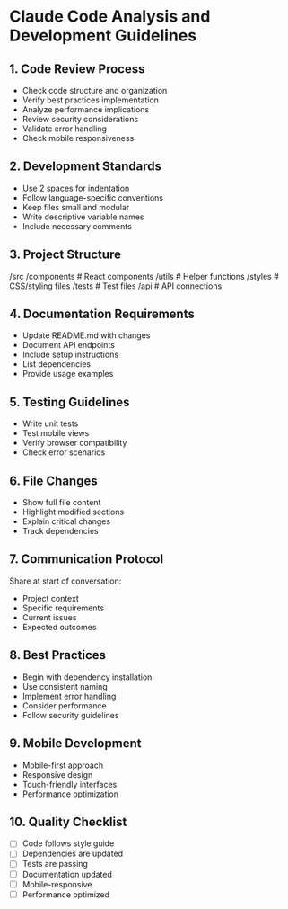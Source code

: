 # Claude Code Analysis and Development Guidelines

## 1. Code Review Process
- Check code structure and organization
- Verify best practices implementation
- Analyze performance implications
- Review security considerations
- Validate error handling
- Check mobile responsiveness

## 2. Development Standards
- Use 2 spaces for indentation
- Follow language-specific conventions
- Keep files small and modular
- Write descriptive variable names
- Include necessary comments

## 3. Project Structure
/src
  /components   # React components
  /utils        # Helper functions
  /styles       # CSS/styling files
  /tests        # Test files
  /api          # API connections

## 4. Documentation Requirements
- Update README.md with changes
- Document API endpoints
- Include setup instructions
- List dependencies
- Provide usage examples

## 5. Testing Guidelines
- Write unit tests
- Test mobile views
- Verify browser compatibility
- Check error scenarios

## 6. File Changes
- Show full file content
- Highlight modified sections
- Explain critical changes
- Track dependencies

## 7. Communication Protocol
Share at start of conversation:
- Project context
- Specific requirements
- Current issues
- Expected outcomes

## 8. Best Practices
- Begin with dependency installation
- Use consistent naming
- Implement error handling
- Consider performance
- Follow security guidelines

## 9. Mobile Development
- Mobile-first approach
- Responsive design
- Touch-friendly interfaces
- Performance optimization

## 10. Quality Checklist
- [ ] Code follows style guide
- [ ] Dependencies are updated
- [ ] Tests are passing
- [ ] Documentation updated
- [ ] Mobile-responsive
- [ ] Performance optimized